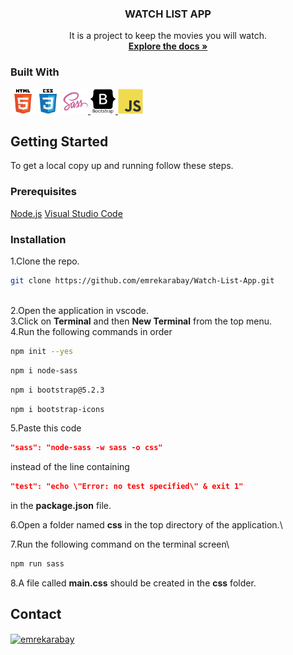 <!-- PROJECT LOGO -->

<div align="center">

  <h3 align="center">WATCH LIST APP</h3>

  <p align="center">
    It is a project to keep the movies you will watch.
    <br />
    <a href="https://github.com/emrekarabay/Watch-List-App"><strong>Explore the docs »</strong></a>
    <br />
   
  </p>
</div>

### Built With

<p align="left"> 
<a href="https://www.w3.org/html/" target="_blank" rel="noreferrer"><img src="https://raw.githubusercontent.com/devicons/devicon/master/icons/html5/html5-original-wordmark.svg" alt="html5" width="40" height="40"/></a><a href="https://www.w3schools.com/css/" target="_blank" rel="noreferrer"><img src="https://raw.githubusercontent.com/devicons/devicon/master/icons/css3/css3-original-wordmark.svg" alt="css3" width="40" height="40"/></a>
<a href="https://sass-lang.com" target="_blank" rel="noreferrer"> <img src="https://raw.githubusercontent.com/devicons/devicon/master/icons/sass/sass-original.svg" alt="sass" width="40" height="40"/> </a> 
<a href="https://getbootstrap.com" target="_blank" rel="noreferrer"> <img src="https://raw.githubusercontent.com/devicons/devicon/master/icons/bootstrap/bootstrap-plain-wordmark.svg" alt="bootstrap" width="40" height="40"/> </a> 
<a href="https://developer.mozilla.org/en-US/docs/Web/JavaScript" target="_blank" rel="noreferrer"> <img src="https://raw.githubusercontent.com/devicons/devicon/master/icons/javascript/javascript-original.svg" alt="javascript" width="40" height="40"/> </a>
</p>

<!-- GETTING STARTED -->

## Getting Started

To get a local copy up and running follow these steps.

### Prerequisites

[Node.js](https://nodejs.org/en/download/)
[Visual Studio Code](https://code.visualstudio.com/download)

### Installation

1.Clone the repo.

```sh
git clone https://github.com/emrekarabay/Watch-List-App.git
```
\
2.Open the application in vscode.\
3.Click on <strong>Terminal</strong> and then <strong>New Terminal</strong> from the top menu.\
4.Run the following commands in order

```sh
npm init --yes
```

```sh
npm i node-sass
```

```sh
npm i bootstrap@5.2.3
```

```sh
npm i bootstrap-icons
```

5.Paste this code

```json
"sass": "node-sass -w sass -o css"
```

instead of the line containing

```json
"test": "echo \"Error: no test specified\" & exit 1"
```

in the <strong>package.json</strong> file.

6.Open a folder named <strong>css</strong> in the top directory of the application.\

7.Run the following command on the terminal screen\

```sh
npm run sass
```

8.A file called <strong>main.css</strong> should be created in the <strong>css</strong> folder.

<!-- CONTACT -->

## Contact

<a href="https://linkedin.com/in/emrekarabay" target="blank"><img align="center" src="https://raw.githubusercontent.com/rahuldkjain/github-profile-readme-generator/master/src/images/icons/Social/linked-in-alt.svg" alt="emrekarabay" height="30" width="40" /></a>
